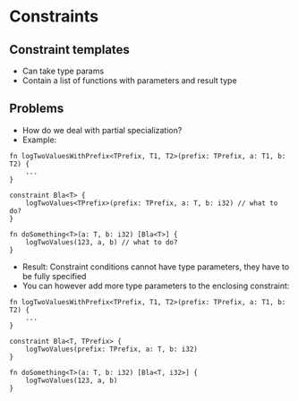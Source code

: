 # Constraints
## Constraint templates
- Can take type params
- Contain a list of functions with parameters and result type

## Problems
- How do we deal with partial specialization?
- Example:
```flat
fn logTwoValuesWithPrefix<TPrefix, T1, T2>(prefix: TPrefix, a: T1, b: T2) {
    ...
}

constraint Bla<T> {
    logTwoValues<TPrefix>(prefix: TPrefix, a: T, b: i32) // what to do?
}

fn doSomething<T>(a: T, b: i32) [Bla<T>] {
    logTwoValues(123, a, b) // what to do?
}
```
- Result: Constraint conditions cannot have type parameters, they have to be fully specified
- You can however add more type parameters to the enclosing constraint:
```flat
fn logTwoValuesWithPrefix<TPrefix, T1, T2>(prefix: TPrefix, a: T1, b: T2) {
    ...
}

constraint Bla<T, TPrefix> {
    logTwoValues(prefix: TPrefix, a: T, b: i32)
}

fn doSomething<T>(a: T, b: i32) [Bla<T, i32>] {
    logTwoValues(123, a, b)
}
```